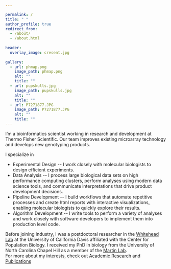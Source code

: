 ```yaml
---

permalink: /
title: " "
author_profile: true
redirect_from: 
  - /about/
  - /about.html
  
header:
  overlay_image: cresent.jpg 
  
gallery:
  - url: phmap.png
    image_path: phmap.png
    alt: ""
    title: ""
  - url: pupskulls.jpg
    image_path: pupskulls.jpg
    alt: ""
    title: ""
  - url: P7271877.JPG
    image_path: P7271877.JPG
    alt: ""
    title: "" 
---
```




I’m a bioinformatics scientist working in research and development at Thermo Fisher Scientific.
Our team improves existing microarray technology and develops new genotyping products. 

I specialize in 

  - Experimental Design -- I work closely with molecular biologists to design efficient experiments.
  - Data Analysis -- I process large biological data sets on high performance computing clusters,
  perform analyses using modern data science tools, and communicate interpretations that drive product development decisions.
  - Pipeline Development -- I build workflows that automate repetitive processes and create html reports with interactive visualizations, 
  enabling molecular biologists to quickly explore their results.
  - Algorithm Development -- I write tools to perform a variety of analyses and work closely with software developers to implement 
  them into production level code.
   

Before joining industry, I was a postdoctoral researcher in the [Whitehead Lab](https://whiteheadresearch.wordpress.com/) 
at the University of California Davis affiliated with the Center for Population Biology. 
I received my PhD in biology from the University of North Carolina Chapel Hill 
as a member of the [Martin Lab](http://ib.berkeley.edu/labs/martin/).  
For more about my interests, check out [Academic Research](https://joemcgirr.github.io/research/) 
and [Publications](https://joemcgirr.github.io/publications/)






